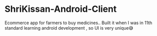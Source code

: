 # ShriKissan-Android-Client
Ecommerce app for farmers to buy medicines..
Built it when I was in 11th standard learning android development , so UI is very unique😅
